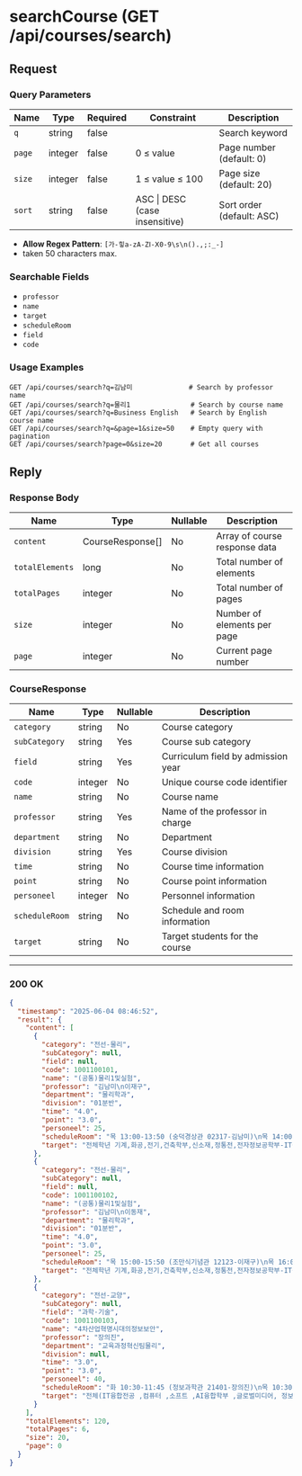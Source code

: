 # searchCourse (GET /api/courses/search)

## Request

### Query Parameters

| Name   | Type    | Required | Constraint                     | Description               |
|--------|---------|----------|--------------------------------|---------------------------|
| `q`    | string  | false    |                                | Search keyword            |
| `page` | integer | false    | 0 ≤ value                      | Page number (default: 0)  |
| `size` | integer | false    | 1 ≤ value ≤ 100                | Page size (default: 20)   |
| `sort` | string  | false    | ASC \| DESC (case insensitive) | Sort order (default: ASC) |

- **Allow Regex Pattern**: `[가-힣a-zA-ZⅠ-Ⅹ0-9\s\n().,;:_-]` 
- taken 50 characters max.

### Searchable Fields

- `professor`
- `name`
- `target`
- `scheduleRoom`
- `field`
- `code`

### Usage Examples

```
GET /api/courses/search?q=김남미              # Search by professor name
GET /api/courses/search?q=물리1               # Search by course name  
GET /api/courses/search?q=Business English   # Search by English course name
GET /api/courses/search?q=&page=1&size=50    # Empty query with pagination
GET /api/courses/search?page=0&size=20       # Get all courses
```

## Reply

### Response Body

| Name            | Type             | Nullable | Description                   |
|-----------------|------------------|----------|-------------------------------|
| `content`       | CourseResponse[] | No       | Array of course response data |
| `totalElements` | long             | No       | Total number of elements      |
| `totalPages`    | integer          | No       | Total number of pages         |
| `size`          | integer          | No       | Number of elements per page   |
| `page`          | integer          | No       | Current page number           |

### CourseResponse

| Name           | Type    | Nullable | Description                        |
|----------------|---------|----------|------------------------------------| 
| `category`     | string  | No       | Course category                    |
| `subCategory`  | string  | Yes      | Course sub category                |
| `field`        | string  | Yes      | Curriculum field by admission year |
| `code`         | integer | No       | Unique course code identifier      |
| `name`         | string  | No       | Course name                        |
| `professor`    | string  | Yes      | Name of the professor in charge    |
| `department`   | string  | No       | Department                         |
| `division`     | string  | Yes      | Course division                    |
| `time`         | string  | No       | Course time information            |
| `point`        | string  | No       | Course point information           |
| `personeel`    | integer | No       | Personnel information              |
| `scheduleRoom` | string  | No       | Schedule and room information      |
| `target`       | string  | No       | Target students for the course     |

---

### 200 OK

```json
{
  "timestamp": "2025-06-04 08:46:52",
  "result": {
    "content": [
      {
        "category": "전선-물리",
        "subCategory": null,
        "field": null,
        "code": 1001100101,
        "name": "(공통)물리1및실험",
        "professor": "김남미\n이재구",
        "department": "물리학과",
        "division": "01분반",
        "time": "4.0",
        "point": "3.0",
        "personeel": 25,
        "scheduleRoom": "목 13:00-13:50 (숭덕경상관 02317-김남미)\n목 14:00-14:50 (숭덕경상관 02317-김남미)",
        "target": "전체학년 기계,화공,전기,건축학부,신소재,정통전,전자정보공학부-IT융합,전자정보공학부-전자공학,AI융합,물리,화학,의생명,소프트,컴퓨터"
      },
      {
        "category": "전선-물리",
        "subCategory": null,
        "field": null,
        "code": 1001100102,
        "name": "(공통)물리1및실험",
        "professor": "김남미\n이동재",
        "department": "물리학과",
        "division": "01분반",
        "time": "4.0",
        "point": "3.0",
        "personeel": 25,
        "scheduleRoom": "목 15:00-15:50 (조만식기념관 12123-이재구)\n목 16:00-16:50 (조만식기념관 12123-이재구)",
        "target": "전체학년 기계,화공,전기,건축학부,신소재,정통전,전자정보공학부-IT융합,전자정보공학부-전자공학,AI융합,물리,화학,의생명,소프트,컴퓨터"
      },
      {
        "category": "전선-교양",
        "subCategory": null,
        "field": "과학·기술",
        "code": 1001100103,
        "name": "4차산업혁명시대의정보보안",
        "professor": "장의진",
        "department": "교육과정혁신팀물리",
        "division": null,
        "time": "3.0",
        "point": "3.0",
        "personeel": 40,
        "scheduleRoom": "화 10:30-11:45 (정보과학관 21401-장의진)\n목 10:30-11:45 (정보과학관 21401-장의진)",
        "target": "전체(IT융합전공 ,컴퓨터 ,소프트 ,AI융합학부 ,글로벌미디어, 정보보호학과, 학점교류생 제한)"
      }
    ],
    "totalElements": 120,
    "totalPages": 6,
    "size": 20,
    "page": 0
  }
}
```
